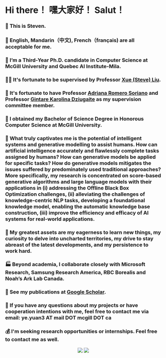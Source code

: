 # Hi there！ 嘿大家好！ Salut！
### 👋 This is Steven.
### 💬 English, Mandarin（中文), French（français) are all acceptable for me.
### 🔭 I’m a Third-Year Ph.D. candidate in Computer Science at McGill University and Quebec AI Institute-Mila. 
### 🧑‍🏫 It's fortunate to be supervised by Professor [Xue (Steve) Liu](https://cs.mcgill.ca/~xueliu/site/intro.html).
### 📅 It's fortunate to have Professor [Adriana Romero Soriano](https://sites.google.com/site/adriromsor/home) and Professor [Gintare Karolina Dziugaite](https://gkdz.org/) as my supervision committee member.
### 🔭 I obtained my Bachelor of Science Degree in Honorous Computer Science at McGill University. 


### 🧐 What truly captivates me is the potential of intelligent systems and generative modelling to assist humans. How can artificial intelligence accurately and flawlessly complete tasks assigned by humans? How can generative models be applied for specific tasks? How do generative models mitigates the issues suffered by predominately used traditional approaches? More specifically, my research is concentrated on **score-based generative algorithms** and **large language models** with their applications in (i) **addressing the Offline Black Box Optimization challenges**, (ii) **alleviating the challenges of knowledge-centric NLP tasks**, developing a foundational knowledge model, enabling the automatic knowledge base construction, (iii) **improve the efficiency and efficacy of AI systems for real-world applications**.
### 💪 My greatest assets are my eagerness to learn new things, my curiosity to delve into uncharted territories, my drive to stay abreast of the latest developments, and my persistence to work hard.
### 🏭 Beyond academia, I collaborate closely with Microsoft Research, Samsung Research America, RBC Borealis and Noah’s Ark Lab Canada.
### 📑 See my publications at [Google Scholar](https://scholar.google.ca/citations?view_op=list_works&hl=en&user=lemEc74AAAAJ&gmla=AP6z3OYNDbOsbW4-8ApnAN9ybuGn7vNyNW-SYXwvJheUANvwhgW_OFqNOhcTZqyWMyYt9i_kvMG1bbLw3a-y9M2-JoA9rl2o7OtTIDRvRa_29xg).



### 📧 If you have any questions about my projects or have cooperation intentions with me, feel free to contact me via email: ye.yuan3 AT mail DOT mcgill DOT ca
### 💰 I'm seeking research opportunities or internships. Feel free to contact me as well.

<p align = "center">
  <img src = "https://github-readme-stats.vercel.app/api?username=StevenYuan666&hide_rank=false&line_height=20&count_private=true&theme=swift&show_icons=true">
  <img src = "https://github-readme-stats.vercel.app/api/top-langs/?username=StevenYuan666&layout=compact&theme=swift">
</p>
